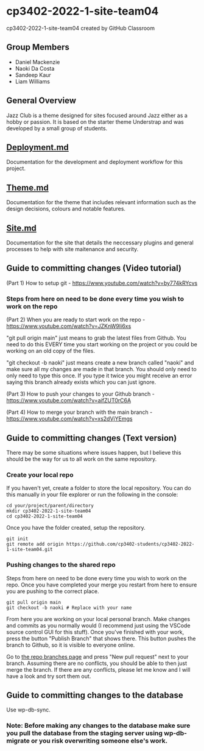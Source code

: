 # cp3402-2022-1-site-team04
cp3402-2022-1-site-team04 created by GitHub Classroom

## Group Members 
- Daniel Mackenzie
- Naoki Da Costa
- Sandeep Kaur
- Liam Williams

## General Overview
Jazz Club is a theme designed for sites focused around Jazz either as a hobby or passion. It is based on the starter theme Understrap and was developed by a small group of students.

## [Deployment.md]([https://github.com/cp3402-students/cp3402-2022-1-site-team04/blob/main/deployment.md](https://github.com/cp3402-students/cp3402-2022-1-site-team04/blob/main/deployment.md))
Documentation for the development and deployment workflow for this project.

## [Theme.md]([url](https://github.com/cp3402-students/cp3402-2022-1-site-team04/blob/main/theme.md))
Documentation for the theme that includes relevant information such as the design decisions, colours and notable features.

## [Site.md]([url](https://github.com/cp3402-students/cp3402-2022-1-site-team04/blob/main/site.md))
Documentation for the site that details the neccessary plugins and general processes to help with site maitenance and security.



## Guide to committing changes (Video tutorial)
(Part 1) How to setup git - https://www.youtube.com/watch?v=by774kRYcvs

### Steps from here on need to be done every time you wish to work on the repo

(Part 2) When you are ready to start work on the repo - https://www.youtube.com/watch?v=JZKnW9Ii6xs

"git pull origin main" just means to grab the latest files from Github. You need to do this EVERY time you 
start working on the project or you could be working on an old copy of the files.

"git checkout -b naoki" just means create a new branch called "naoki" and make sure all my changes are made in 
that branch. You should only need to only need to type this once. If you type it twice you might receive an 
error saying this branch already exists which you can just ignore.

(Part 3) How to push your changes to your Github branch - https://www.youtube.com/watch?v=aifZUT0rC6A

(Part 4) How to merge your branch with the main branch - https://www.youtube.com/watch?v=xs2dVjYEmgs


## Guide to committing changes (Text version)

There may be some situations where issues happen, but I believe this should be the way for us to all work on the same repository.

### Create your local repo

If you haven't yet, create a folder to store the local repository. You can do this manually in your file explorer or run the following in the console:

```shell
cd your/project/parent/directory
mkdir cp3402-2022-1-site-team04
cd cp3402-2022-1-site-team04
```

Once you have the folder created, setup the repository.

```shell
git init
git remote add origin https://github.com/cp3402-students/cp3402-2022-1-site-team04.git
```

### Pushing changes to the shared repo

Steps from here on need to be done every time you wish to work on the repo. Once you have completed your merge you restart from here to ensure you are pushing to the correct place.

```shell
git pull origin main
git checkout -b naoki # Replace with your name
```

From here you are working on your local personal branch. Make changes and commits as you normally would (I recommend just using the VSCode source control GUI for this stuff). Once you've finished with your work, press the button "Publish Branch" that shows there. This button pushes the branch to Github, so it is visible to everyone online.

Go to [the repo branches page](https://github.com/cp3402-students/cp3402-2022-1-site-team04/branches) and press "New pull request" next to your branch. Assuming there are no conflicts, you should be able to then just merge the branch. If there are any conflicts, please let me know and I will have a look and try sort them out.

## Guide to committing changes to the database
Use wp-db-sync.
### Note: Before making any changes to the database make sure you pull the database from the staging server using wp-db-migrate or you risk overwriting someone else's work.
